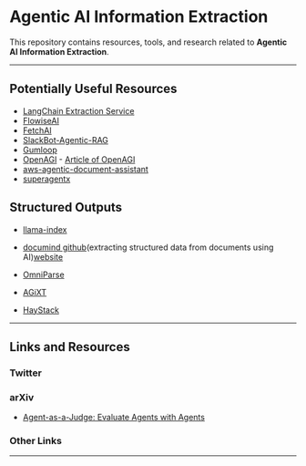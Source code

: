 # Agentic AI Information Extraction

This repository contains resources, tools, and research related to **Agentic AI Information Extraction**.

---

## Potentially Useful Resources
- [LangChain Extraction Service](https://blog.langchain.dev/open-source-extraction-service/)
- [FlowiseAI](https://docs.flowiseai.com)
- [FetchAI](https://fetch.ai/docs)
- [SlackBot-Agentic-RAG](https://github.com/HenilJShah/SlackBOT-Agentic-RAG)
- [Gumloop](https://docs.gumloop.com/nodes/pdf/pdf_reader)
- [OpenAGI](https://github.com/agiresearch/OpenAGI) - [Article of OpenAGI](https://arxiv.org/pdf/2304.04370)
- [aws-agentic-document-assistant](https://github.com/aws-samples/aws-agentic-document-assistant?tab=readme-ov-file)
- [superagentx](https://github.com/superagentxai/superagentX)
## Structured Outputs
- [llama-index](https://docs.llamaindex.ai/en/stable/examples/output_parsing/function_program/)
- [documind github](https://github.com/DocumindHQ/documind)(extracting structured data from documents using AI)[website](https://www.documind.xyz)
- [OmniParse](https://github.com/adithya-s-k/omniparse?tab=readme-ov-file#api-endpoints)










- [AGiXT](https://github.com/Josh-XT/AGiXT)
- [HayStack](https://haystack.deepset.ai/tutorials/27_first_rag_pipeline)

---

## Links and Resources

### Twitter


### arXiv
- [Agent-as-a-Judge: Evaluate Agents with Agents](https://arxiv.org/abs/2410.10934)


### Other Links

---
